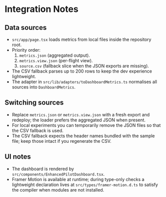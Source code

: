 # Integration Notes

## Data sources
- `src/app/page.tsx` loads metrics from local files inside the repository root.
- Priority order:
  1. `metrics.json` (aggregated output).
  2. `metrics.view.json` (per-flight view).
  3. `source.csv` (fallback slice when the JSON exports are missing).
- The CSV fallback parses up to 200 rows to keep the dev experience lightweight.
- The adapter in `src/lib/adapters/toDashboardMetrics.ts` normalises all sources into `DashboardMetrics`.

## Switching sources
- Replace `metrics.json` or `metrics.view.json` with a fresh export and redeploy; the loader prefers the aggregated JSON when present.
- For local experiments you can temporarily remove the JSON files so that the CSV fallback is used.
- The CSV fallback expects the header names bundled with the sample file; keep those intact if you regenerate the CSV.

## UI notes
- The dashboard is rendered by `src/components/EnhancedPilotDashboard.tsx`.
- Framer Motion is available at runtime; during type-only checks a lightweight declaration lives at `src/types/framer-motion.d.ts` to satisfy the compiler when modules are not installed.
